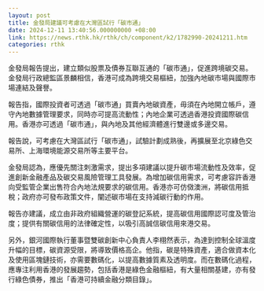 ```yaml
---
layout: post
title: 金發局建議可考慮在大灣區試行「碳市通」
date: 2024-12-11 13:40:56.000000000 +08:00
link: https://news.rthk.hk/rthk/ch/component/k2/1782990-20241211.htm
categories: rthk
---
```


金發局報告提出，建立類似股票及債券互聯互通的「碳市通」，促進跨境碳交易。金發局行政總監區景麟相信，香港可成為跨境交易樞紐，加強內地碳市場與國際市場連結及聲譽。

報告指，國際投資者可透過「碳市通」買賣內地碳資產，毋須在內地開立帳戶，遵守內地數據管理要求，同時亦可提高流動性；內地企業可透過香港投資國際碳信用。香港亦可透過「碳市通」，與內地及其他經濟體進行雙邊或多邊交易。

報告說，可考慮在大灣區試行「碳市通」，試驗計劃成熟後，再擴展至北京綠色交易所、上海環境能源交易所等主要平台。

金發局認為，應優先關注刺激需求，提出多項建議以提升碳市場流動性及效率，促進創新金融產品及碳交易風險管理工具發展。為增加碳信用需求，可考慮容許香港向受監管企業出售符合內地法規要求的碳信用。香港亦可仿傚澳洲，將碳信用抵稅；政府亦可發布政策文件，闡述碳市場在支持減碳行動的作用。

報告亦建議，成立由非政府組織營運的碳登記系統，提高碳信用國際認可度及管治度；提供有關碳信用的法律確定性，以吸引高誠信碳信用來港交易。

另外，銀河國際執行董事暨雙碳創新中心負責人李栩然表示，為達到控制全球溫度升幅的目標，碳資源受限，將導致價格高企。他指，碳是特殊資產，適合做資本化及使用區塊鏈技術，亦需要數碼化，以提高數據質素及透明度。而在數碼化過程，應專注利用香港的發展趨勢，包括香港是綠色金融樞紐，有大量相關基建，亦有發行綠色債券，推出「香港可持續金融分類目錄」。
